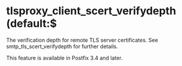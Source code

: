# tlsproxy_client_scert_verifydepth (default:$ 

 The verification depth for remote TLS server certificates.
See smtp_tls_scert_verifydepth for further details. 

 This feature is available in Postfix 3.4 and later. 


